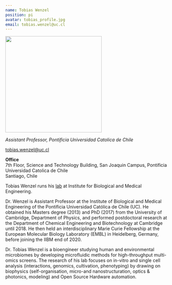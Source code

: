 ```yaml
---
name: Tobias Wenzel
position: pi
avatar: tobias_profile.jpg
email: tobias.wenzel@uc.cl
---
```


<img width="300" src="{{site.baseurl}}/images/people/{{page.avatar}}" data-action="zoom">

_Assistant Professor, Pontificia Universidad Catolica de Chile_<br>

<i class="fa fa-envelope-o"></i> tobias.wenzel@uc.cl

**Office**<br>
7th Floor, Science and Technology Building, San Joaquin Campus, Pontificia Universidad Catolica de Chile<br>
Santiago, Chile

Tobias Wenzel runs his [lab](https://wenzel-lab.github.io/) at Institute for Biological and Medical Engineering.

Dr. Wenzel is Assistant Professor at the Institute of Biological and Medical Engineering of the Pontificia Universidad Católica de Chile (UC). He obtained his Masters degree (2013) and PhD (2017) from the University of Cambridge, Department of Physics, and performed postdoctoral research at the Department of Chemical Engineering and Biotechnology at Cambridge until 2018. He then held an interdisciplinary Marie Curie Fellowship at the European Molecular Biology Laboratory (EMBL) in Heidelberg, Germany, before joining the IIBM end of 2020.

Dr. Tobias Wenzel is a bioengineer studying human and environmental microbiomes by developing microfluidic methods for high-throughput multi-omics screens. The research of his lab focuses on in-vitro and single cell analysis (interactions, genomics, cultivation, phenotyping) by drawing on biophysics (self-organisation, micro-and nanostructuration, optics & photonics, modeling) and Open Source Hardware automation.

